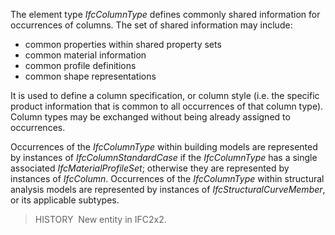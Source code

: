 The element type _IfcColumnType_ defines commonly shared information for occurrences of columns. The set of shared information may include:

* common properties within shared property sets
* common material information
* common profile definitions
* common shape representations

It is used to define a column specification, or column style (i.e. the specific product information that is common to all occurrences of that column type). Column types may be exchanged without being already assigned to occurrences.

Occurrences of the _IfcColumnType_ within building models are represented by instances of _IfcColumnStandardCase_ if the _IfcColumnType_ has a single associated _IfcMaterialProfileSet_; otherwise they are represented by instances of _IfcColumn_. Occurrences of the _IfcColumnType_ within structural analysis models are represented by instances of _IfcStructuralCurveMember_, or its applicable subtypes.

> HISTORY&nbsp; New entity in IFC2x2.